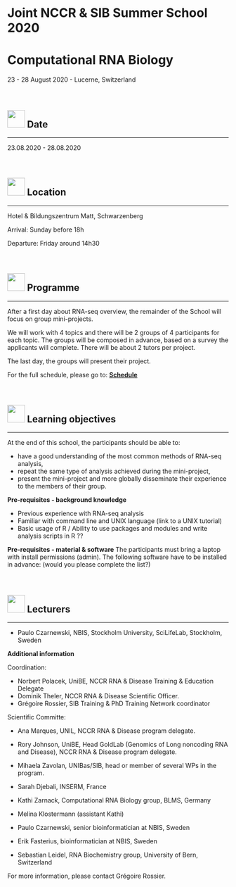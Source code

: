 # Joint NCCR & SIB Summer School 2020
# Computational RNA Biology

23 - 28 August 2020 - Lucerne, Switzerland


<br/>

## <img border="0" src="https://www.svgrepo.com/show/20800/event-date-and-time-symbol.svg" width="40" height="40"> Date

***

23.08.2020 - 28.08.2020

<br/>

## <img border="0" src="https://www.svgrepo.com/show/4199/placeholder-on-a-map.svg" width="40" height="40"> Location

***

Hotel & Bildungszentrum Matt, Schwarzenberg

Arrival: Sunday before 18h

Departure: Friday around 14h30

<br/>

## <img border="0" src="https://www.svgrepo.com/show/158264/schedule.svg" width="40" height="40"> Programme

***

After a first day about RNA-seq overview, the remainder of the School will focus on group mini-projects.

We will work with 4 topics and there will be 2 groups of 4 participants for each topic. The groups will be composed in advance, based on a survey the applicants will complete. There will be about 2 tutors per project.

The last day, the groups will present their project.

For the full schedule, please go to: **[Schedule](schedule.md)**

<br/>

## <img border="0" src="https://www.svgrepo.com/show/410/list.svg" width="40" height="40"> Learning objectives

***

At the end of this school, the participants should be able to:
- have a good understanding of the most common methods of RNA-seq analysis,
- repeat the same type of analysis achieved during the mini-project,
- present the mini-project and more globally disseminate their experience to the members of their group.

**Pre-requisites - background knowledge**
- Previous experience with RNA-seq analysis
- Familiar with command line and UNIX language (link to a UNIX tutorial)
- Basic usage of R / Ability to use packages and modules and write analysis scripts in R ??

**Pre-requisites - material & software**
The participants must bring a laptop with install permissions (admin). The following software have to be installed in advance: (would you please complete the list?)


<br/>

## <img border="0" src="https://www.svgrepo.com/show/38706/group-of-people.svg" width="40" height="40"> Lecturers

***

- Paulo Czarnewski, NBIS, Stockholm University, SciLifeLab, Stockholm, Sweden

**Additional information**

Coordination:

- Norbert Polacek, UniBE, NCCR RNA & Disease Training & Education Delegate
- Dominik Theler, NCCR RNA & Disease Scientific Officer.
- Grégoire Rossier, SIB Training & PhD Training Network coordinator

Scientific Committe:
- Ana Marques, UNIL, NCCR RNA & Disease program delegate.
- Rory Johnson, UniBE, Head GoldLab (Genomics of Long noncoding RNA and Disease), NCCR RNA & Disease program delegate.
- Mihaela Zavolan, UNIBas/SIB, head or member of several WPs in the program.


- Sarah Djebali, INSERM, France
- Kathi Zarnack, Computational RNA Biology group, BLMS, Germany
- Melina Klostermann (assistant Kathi)
- Paulo Czarnewski, senior bioinformatician at NBIS, Sweden
- Erik Fasterius,  bioinformatician at NBIS, Sweden
- Sebastian Leidel, RNA Biochemistry group, University of Bern, Switzerland



For more information, please contact Grégoire Rossier.
